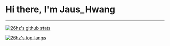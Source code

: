 # Hi there, I'm Jaus_Hwang

---

[![26hz's github stats](https://github-readme-stats.vercel.app/api?username=26hz&layout=compact&title_color=03ADDF&bg_color=0D1117&text_color=fafafa)](https://github.com/anuraghazra/github-readme-stats)

[![26hz's top-langs](https://github-readme-stats.vercel.app/api/top-langs/?username=26hz&layout=compact&title_color=03ADDF&bg_color=0D1117&text_color=fafafa)](https://github.com/anuraghazra/github-readme-stats)
